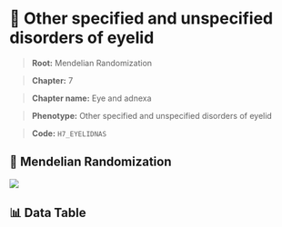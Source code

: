# 🧪 Other specified and unspecified  disorders of eyelid

> **Root:** Mendelian Randomization

> **Chapter:** 7  

> **Chapter name:** Eye and adnexa

> **Phenotype:** Other specified and unspecified  disorders of eyelid  

> **Code:** `H7_EYELIDNAS`

## 🧬 Mendelian Randomization  

<img src="/MR/Figures/Forward/H7_EYELIDNAS.png"/>

## 📊 Data Table

<CsvTableMRF src="/MR_Data/Forward/H7_EYELIDNAS.csv"/>

